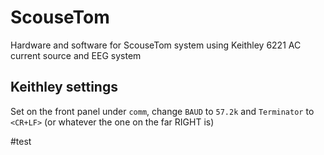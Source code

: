 # ScouseTom
Hardware and software for ScouseTom system using Keithley 6221 AC current source and EEG system


## Keithley settings
Set on the front panel under `comm`, change `BAUD` to `57.2k` and `Terminator` to `<CR+LF>` (or whatever the one on the far RIGHT is)

#test